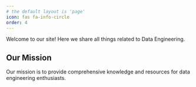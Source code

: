 ```yaml
---
# the default layout is 'page'
icon: fas fa-info-circle
order: 4
---
```


Welcome to our site! Here we share all things related to Data Engineering.

## Our Mission

Our mission is to provide comprehensive knowledge and resources for data engineering enthusiasts.